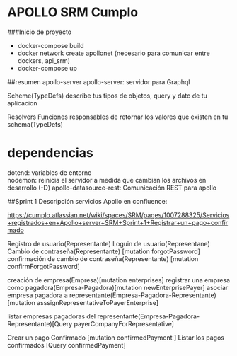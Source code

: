 # APOLLO SRM Cumplo 


###Inicio de proyecto
- docker-compose build
- docker network create apollonet (necesario para comunicar entre dockers, api_srm)
- docker-compose up


##resumen apollo-server
apollo-server: servidor para Graphql

Scheme(TypeDefs)
describe tus tipos de objetos, query y dato de tu aplicacion

Resolvers
Funciones responsables de retornar los valores que existen en tu schema(TypeDefs)

# dependencias
dotend: variables de entorno  
nodemon: reinicia el servidor a medida que cambian los archivos en desarrollo (-D)
apollo-datasource-rest: Comunicación REST para apollo

##Sprint 1 
Descripción servicios Apollo en confluence:

https://cumplo.atlassian.net/wiki/spaces/SRM/pages/1007288325/Servicios+registrados+en+Apollo+server+SRM+Sprint+1+Registrar+un+pago+confirmado


Registro de usuario(Representante)
Loguin de usuario(Representane)
Cambio de contraseña(Representante) [mutation forgotPassword]
confirmación de cambio de contraseña(Representante) [mutation confirmForgotPassword]

creación de empresa(Empresa)[mutation enterprises]
registrar una empresa como pagadora(Empresa-Pagadora)[mutation newEnterprisePayer]
asociar empresa pagadora a representante(Empresa-Pagadora-Representante)[mutation asssignRepresentativeToPayerEnterprise]

listar empresas pagadoras del representante(Empresa-Pagadora-Representante)[Query payerCompanyForRepresentative]

Crear un pago Confirmado [mutation confirmedPayment ]
Listar los pagos confirmados [Query confirmedPayment]





